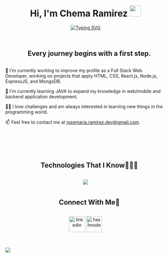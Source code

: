 <h1 align="center"><b>Hi, I'm Chema Ramirez </b><img src="https://media.giphy.com/media/hvRJCLFzcasrR4ia7z/giphy.gif" width="35"></h1>

<div align="center">
<a href="https://git.io/typing-svg"><img src="https://readme-typing-svg.herokuapp.com?font=Montserrat&weight=600&pause=1000&color=FFCC00&center=true&vCenter=true&width=435&lines=Welcome+to+my+GitHub!;I'm+Junior+Full+Stack+Developer;Work+hard+every+day+to+improve;Never+give+up!" alt="Typing SVG" /></a>
</div>
<br>
<!--h2 without bottom border-->
<div id="user-content-toc">
  <ul align="center">
    <summary><h2 style="display: inline-block">Every journey begins with a first step.</h2></summary>
  </ul>
</div>

<!--Intro start-->
🔭 I'm currently working to improve my profile as a Full Stack Web Developer, working on projects that apply HTML, CSS, React.js, Node.js, ExpressJS, and MongoDB.

🌱 I'm currently learning JAVA to expand my knowledge in web/mobile and backend application development.

💪🏼 I love challenges and am always interested in learning new things in the programming world.

📫 Feel free to contact me at josemaria.ramirez.dev@gmail.com.
<!--Intro end-->

<br>
<br>
<br>

<!--h1 without bottom border-->
<div id="user-content-toc">
  <ul align="center">
    <summary><h2 style="display: inline-block">Technologies That I Know👨🏻‍💻</h2></summary>
  </ul>
</div>
<!--tech stack icons-->
<p align="center">
  <a href="https://skillicons.dev">
    <img src="https://skillicons.dev/icons?i=git,react,html,css,js,nextjs,nodejs,express,github,materialui,mongodb,postman,tailwind,ts,vscode" />
  </a>
</p>


<!-- Connect with me -->
<!--h2 without bottom border-->
<div id="user-content-toc">
  <ul align="center">
    <summary><h2 style="display: inline-block">Connect With Me🤝</h2></summary>
  </ul>
</div>

<!--icons and links-->
<p align="center">
<a href="https://www.linkedin.com/in/jose-mar%C3%ADa-ramirez-336a3b248/" target="blank"><img align="center" src="https://user-images.githubusercontent.com/88904952/234979284-68c11d7f-1acc-4f0c-ac78-044e1037d7b0.png" alt="linkedin" height="50" width="50" /></a> 
<a href="mailto:josemaria.ramirez.dev" target="blank"><img align="center" src="https://images.icon-icons.com/2631/PNG/512/gmail_new_logo_icon_159149.png" alt="hashnode" height="50" width="50" /></a>
</p>

<br>
<br>

<!--horizontal divider(gradiant)-->
<img src="https://user-images.githubusercontent.com/73097560/115834477-dbab4500-a447-11eb-908a-139a6edaec5c.gif">

<br>
<br>
<br>



